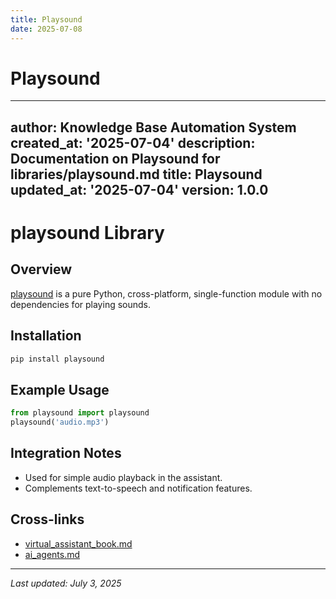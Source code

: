 ```yaml
---
title: Playsound
date: 2025-07-08
---
```


# Playsound

---
author: Knowledge Base Automation System
created_at: '2025-07-04'
description: Documentation on Playsound for libraries/playsound.md
title: Playsound
updated_at: '2025-07-04'
version: 1.0.0
---

# playsound Library

## Overview
[playsound](https://pypi.org/project/playsound/) is a pure Python, cross-platform, single-function module with no dependencies for playing sounds.

## Installation
```sh
pip install playsound
```

## Example Usage
```python
from playsound import playsound
playsound('audio.mp3')
```

## Integration Notes
- Used for simple audio playback in the assistant.
- Complements text-to-speech and notification features.

## Cross-links
- [virtual_assistant_book.md](../virtual_assistant_book.md)
- [ai_agents.md](../ai_agents.md)

---
_Last updated: July 3, 2025_
